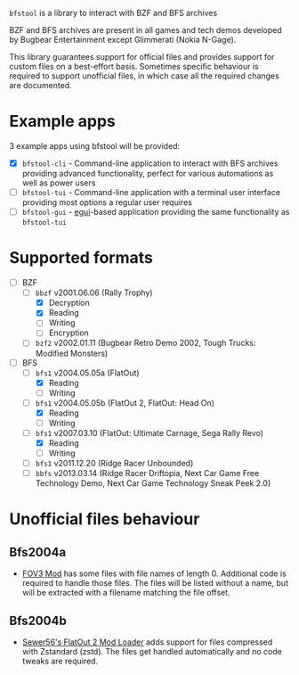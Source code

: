 `bfstool` is a library to interact with BZF and BFS archives

BZF and BFS archives are present in all games and tech demos developed by Bugbear Entertainment
except Glimmerati (Nokia N-Gage).

This library guarantees support for official files and provides support for custom files
on a best-effort basis. Sometimes specific behaviour is required to support unofficial files,
in which case all the required changes are documented.

# Example apps

3 example apps using bfstool will be provided:

- [x] `bfstool-cli` - Command-line application to interact with BFS archives providing advanced
  functionality, perfect for various automations as well as power users
- [ ] `bfstool-tui` - Command-line application with a terminal user interface providing most
  options a regular user requires
- [ ] `bfstool-gui` - [egui](https://www.egui.rs/)-based application providing the same
  functionality as `bfstool-tui`

# Supported formats

- [ ] BZF
    - [ ] `bbzf` v2001.06.06 (Rally Trophy)
      - [x] Decryption
      - [x] Reading
      - [ ] Writing
      - [ ] Encryption
    - [ ] `bzf2` v2002.01.11 (Bugbear Retro Demo 2002, Tough Trucks: Modified Monsters)
- [ ] BFS
    - [ ] `bfs1` v2004.05.05a (FlatOut)
      - [x] Reading
      - [ ] Writing
    - [ ] `bfs1` v2004.05.05b (FlatOut 2, FlatOut: Head On)
        - [x] Reading
        - [ ] Writing
    - [ ] `bfs1` v2007.03.10 (FlatOut: Ultimate Carnage, Sega Rally Revo)
        - [x] Reading
        - [ ] Writing
    - [ ] `bfs1` v2011.12.20 (Ridge Racer Unbounded)
    - [ ] `bbfs` v2013.03.14 (Ridge Racer Driftopia, Next Car Game Free Technology Demo, Next Car
      Game Technology Sneak Peek 2.0)

# Unofficial files behaviour

## Bfs2004a

- [FOV3 Mod](https://www.moddb.com/mods/fov3-mod) has some files with file names of length 0. Additional code is 
required to handle those files. The files will be listed without a name, but will be extracted with a filename matching
the file offset.

## Bfs2004b 
- [Sewer56's FlatOut 2 Mod Loader](https://github.com/Sewer56/FlatOut2.Utils.ModLoader) adds support for files
compressed with Zstandard (zstd). The files get handled automatically and no code tweaks are required.